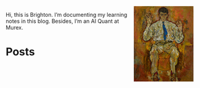 <a href="https://en.wikipedia.org/wiki/Egon_Schiele" style="text-decoration: none; color: black;">
<img style="float: right; margin:0px 10px" src="/docs/assets/images/logo.jpg" width=157 height=200>
</a>

Hi, this is Brighton. I’m documenting my learning notes in this blog. Besides, I’m an AI Quant at Murex.

# Posts
